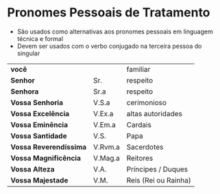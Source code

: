 # Pronomes Pessoais de Tratamento

* São usados como alternativas aos pronomes pessoais em linguagem técnica e formal
* Devem ser usados com o verbo conjugado na terceira pessoa do singular

|                          |         |                      |
| --                       | --      | --                   |
| **você**                 |         | familiar             |
| **Senhor**               | Sr.     | respeito             |
| **Senhora**              | Sr.a    | respeito             |
| **Vossa Senhoria**       | V.S.a   | cerimonioso          |
| **Vossa Excelência**     | V.Ex.a  | altas autoridades    |
| **Vossa Eminência**      | V.Em.a  | Cardais              |
| **Vossa Santidade**      | V.S.    | Papa                 |
| **Vossa Reverendíssima** | V.Rvm.a | Sacerdotes           |
| **Vossa Magnificência**  | V.Mag.a | Reitores             |
| **Vossa Alteza**         | V.A.    | Príncipes / Duques   |
| **Vossa Majestade**      | V.M.    | Reis (Rei ou Rainha) |
